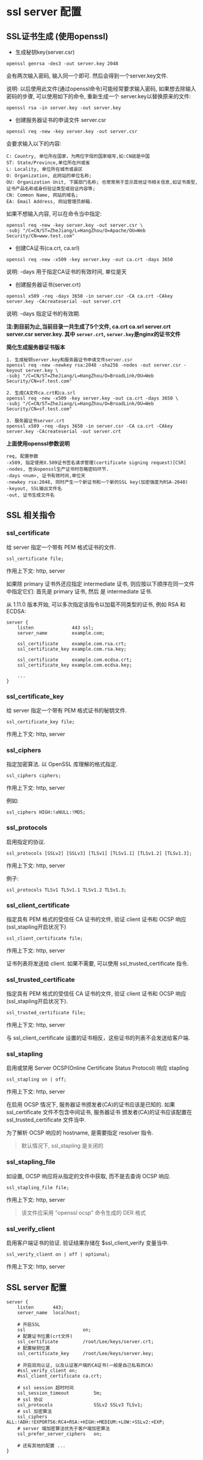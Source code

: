 # ssl server 配置

## SSL证书生成 (使用openssl)

- 生成秘钥key(server.csr)

```
openssl genrsa -des3 -out server.key 2048
```

会有两次输入密码, 输入同一个即可. 然后会得到一个server.key文件.

说明: 以后使用此文件(通过openssl命令)可能经常要求输入密码, 如果想去除输入密码的步骤, 可以使用如下的命令, 重新生成一个
server.key以替换原来的文件:

```
openssl rsa -in server.key -out server.key
```

- 创建服务器证书的申请文件 server.csr

```
openssl req -new -key server.key -out server.csr
```

会要求输入以下的内容:
```
C: Country, 单位所在国家，为两位字母的国家缩写,如:CN就是中国
ST: State/Province,单位所在州或省
L: Locality, 单位所在城市或县区
O: Organization, 此网站的单位名称;
OU: Organization Unit, 下属部门名称; 也常常用于显示其他证书相关信息,如证书类型,证书产品名称或身份验证类型或验证内容等;
CN: Common Name, 网站的域名;
EA: Email Address, 网站管理员邮箱.
```

如果不想输入内容, 可以在命令当中指定:
```
openssl req -new -key server.key -out server.csr \
-subj "/C=CN/ST=ZheJiang/L=HangZhou/O=Apache/OU=Web Security/CN=www.test.com"
```

- 创建CA证书(ca.crt, ca.srl)

```
openssl req -new -x509 -key server.key -out ca.crt -days 3650
```

说明: -days <num> 用于指定CA证书的有效时间, 单位是天


- 创建服务器证书(server.crt)

```
openssl x509 -req -days 3650 -in server.csr -CA ca.crt -CAkey server.key -CAcreateserial -out server.crt
```

说明: -days <num> 指定证书的有效期.


**注:到目前为止,当前目录一共生成了5个文件, ca.crt ca.srl server.crt server.csr server.key. 其中
`server.crt`, `server.key`是nginx的证书文件**


**简化生成服务器证书版本**
```
1. 生成秘钥server.key和服务器证书申请文件server.csr
openssl req -new -newkey rsa:2048 -sha256 -nodes -out server.csr -keyout server.key \
-subj "/C=CN/ST=ZheJiang/L=HangZhou/O=BroadLink/OU=Web Security/CN=sf.test.com"

2. 生成CA文件ca.crt和ca.srl
openssl req -new -x509 -key server.key -out ca.crt -days 3650 \
-subj "/C=CN/ST=ZheJiang/L=HangZhou/O=BroadLink/OU=Web Security/CN=sf.test.com"

3. 服务器证书server.crt
openssl x509 -req -days 3650 -in server.csr -CA ca.crt -CAkey server.key -CAcreateserial -out server.crt
```


**上面使用openssl参数说明**

```
req, 配置参数
-x509, 指定使用X.509证书签名请求管理(certificate signing request)[CSR]
-nodes, 告诉openssl生产证书时忽略密码环节.
-days <num>, 证书有效时间,单位天
-newkey rsa:2048, 同时产生一个新证书和一个新的SSL key(加密强度为RSA-2048)
-keyout, SSL输出文件名
-out, 证书生成文件名
```

## SSL 相关指令

### ssl_certificate 

给 server 指定一个带有 PEM 格式证书的文件. 

```
ssl_certificate file;
```

作用上下文: http, server

如果除 primary 证书外还应指定 intermediate 证书, 则应按以下顺序在同一文件中指定它们: 首先是 primary 证书, 然后
是 intermediate 证书.

从 1.11.0 版本开始, 可以多次指定该指令以加载不同类型的证书, 例如 RSA 和 ECDSA:

```
server {
    listen              443 ssl;
    server_name         example.com;

    ssl_certificate     example.com.rsa.crt;
    ssl_certificate_key example.com.rsa.key;

    ssl_certificate     example.com.ecdsa.crt;
    ssl_certificate_key example.com.ecdsa.key;

    ...
}
```

### ssl_certificate_key 

给 server 指定一个带有 PEM 格式证书的秘钥文件.
 
```
ssl_certificate_key file;
```

作用上下文: http, server

### ssl_ciphers

指定加密算法. 以 OpenSSL 库理解的格式指定.

```
ssl_ciphers ciphers;
```

作用上下文: http, server

例如:

```
ssl_ciphers HIGH:!aNULL:!MD5;
```


### ssl_protocols 

启用指定的协议.

```
ssl_protocols [SSLv2] [SSLv3] [TLSv1] [TLSv1.1] [TLSv1.2] [TLSv1.3];
```

作用上下文: http, server

例子:
```
ssl_protocols TLSv1 TLSv1.1 TLSv1.2 TLSv1.3;
```


### ssl_client_certificate

指定具有 PEM 格式的受信任 CA 证书的文件, 验证 client 证书和 OCSP 响应(ssl_stapling开启状况下)

```
ssl_client_certificate file;
```

作用上下文: http, server

证书列表将发送给 client. 如果不需要, 可以使用 ssl_trusted_certificate 指令.

### ssl_trusted_certificate 

指定具有 PEM 格式的受信任 CA 证书的文件, 验证 client 证书和 OCSP 响应(ssl_stapling开启状况下).

```
ssl_trusted_certificate file;
```

作用上下文: http, server

与 ssl_client_certificate 设置的证书相反，这些证书的列表不会发送给客户端.

### ssl_stapling

启用或禁用 Server OCSP(Online Certificate Status Protocol) 响应 stapling 

```
ssl_stapling on | off;
```

作用上下文: http, server

在启用 OCSP 情况下, 服务器证书颁发者(CA)的证书应该是已知的. 如果 ssl_certificate 文件不包含中间证书,  服务器证书
颁发者(CA)的证书应该配置在 ssl_trusted_certificate 文件当中.

为了解析 OCSP 响应的 hostname, 是需要指定 resolver 指令.

> 默认情况下, ssl_stapling 是关闭的


### ssl_stapling_file

如设置, OCSP 响应将从指定的文件中获取, 而不是去查询 OCSP 响应.  

```
ssl_stapling_file file;
```

作用上下文: http, server

> 该文件应采用 "openssl ocsp" 命令生成的 DER 格式


### ssl_verify_client

启用客户端证书的验证. 验证结果存储在 $ssl_client_verify 变量当中.

```
ssl_verify_client on | off | optional;
```

作用上下文: http, server


## SSL server 配置

```
server { 
    listen       443;
    server_name  localhost;
    
    # 开启SSL
    ssl                     on;
    # 配置证书位置(crt文件)
    ssl_certificate         /root/Lee/keys/server.crt;
    # 配置秘钥位置
    ssl_certificate_key     /root/Lee/keys/server.key;
    
    # 开启双向认证, 以及认证客户端的CA证书(一般是自己私有的CA)
    #ssl_verify_client on;
    #ssl_client_certificate ca.crt;
    
    # ssl session 超时时间
    ssl_session_timeout         5m;
    # ssl 协议
    ssl_protocols               SSLv2 SSLv3 TLSv1;
    # ssl 加密算法
    ssl_ciphers                 ALL:!ADH:!EXPORT56:RC4+RSA:+HIGH:+MEDIUM:+LOW:+SSLv2:+EXP;
    # server 端加密算法优先于客户端加密算法
    ssl_prefer_server_ciphers   on;
    
    # 还有其他的配置 ... 
}
```
